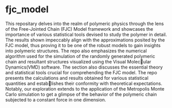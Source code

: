 # fjc_model

This repositary delves into the realm of polymeric physics through the lens of the Free-Jointed Chain (FJC) Model framework and showcases the importance of various statistical tools devised to study the polymer in detail. The results shown impeccably align with the approximations posited by the FJC model, thus proving it to be one of the robust models to gain insights into polymeric structures. The repo also emphasizes the numerical algorithm used for the simulation of the randomly generated polymeric chain and resultant structures visualized using the Visual Molecular Dynamics(VMD) software. The section also discusses the essential theory and statistical tools crucial for comprehending the FJC model. The repo presents the calculations and results obtained for various statistical quantities and establishes their conformity with theoretical expectations. Notably, our exploration extends to the application of the Metropolis Monte Carlo simulation to get a glimpse of the behavior of the polymeric chain subjected to a constant force in one dimension.
